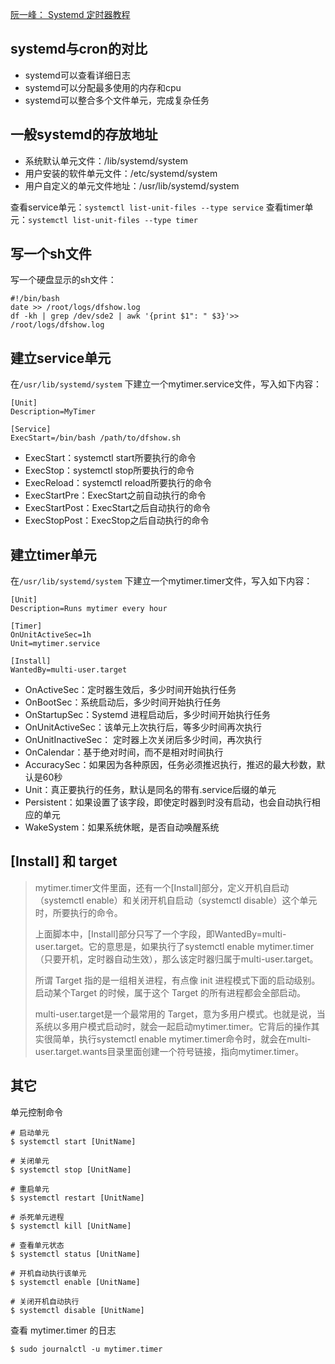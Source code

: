 [阮一峰： Systemd 定时器教程](http://www.ruanyifeng.com/blog/2018/03/systemd-timer.html)

## systemd与cron的对比
* systemd可以查看详细日志
* systemd可以分配最多使用的内存和cpu
* systemd可以整合多个文件单元，完成复杂任务

## 一般systemd的存放地址
* 系统默认单元文件：/lib/systemd/system
* 用户安装的软件单元文件：/etc/systemd/system
* 用户自定义的单元文件地址：/usr/lib/systemd/system

查看service单元：`systemctl list-unit-files --type service`
查看timer单元：`systemctl list-unit-files --type timer`

## 写一个sh文件
写一个硬盘显示的sh文件：  
```
#!/bin/bash
date >> /root/logs/dfshow.log
df -kh | grep /dev/sde2 | awk '{print $1": " $3}'>> /root/logs/dfshow.log
```

## 建立service单元
在`/usr/lib/systemd/system` 下建立一个mytimer.service文件，写入如下内容：
```
[Unit]
Description=MyTimer

[Service]
ExecStart=/bin/bash /path/to/dfshow.sh
```
* ExecStart：systemctl start所要执行的命令
* ExecStop：systemctl stop所要执行的命令
* ExecReload：systemctl reload所要执行的命令
* ExecStartPre：ExecStart之前自动执行的命令
* ExecStartPost：ExecStart之后自动执行的命令
* ExecStopPost：ExecStop之后自动执行的命令

## 建立timer单元

在`/usr/lib/systemd/system` 下建立一个mytimer.timer文件，写入如下内容：
```
[Unit]
Description=Runs mytimer every hour

[Timer]
OnUnitActiveSec=1h
Unit=mytimer.service

[Install]
WantedBy=multi-user.target
```
* OnActiveSec：定时器生效后，多少时间开始执行任务
* OnBootSec：系统启动后，多少时间开始执行任务
* OnStartupSec：Systemd 进程启动后，多少时间开始执行任务
* OnUnitActiveSec：该单元上次执行后，等多少时间再次执行
* OnUnitInactiveSec： 定时器上次关闭后多少时间，再次执行
* OnCalendar：基于绝对时间，而不是相对时间执行
* AccuracySec：如果因为各种原因，任务必须推迟执行，推迟的最大秒数，默认是60秒
* Unit：真正要执行的任务，默认是同名的带有.service后缀的单元
* Persistent：如果设置了该字段，即使定时器到时没有启动，也会自动执行相应的单元
* WakeSystem：如果系统休眠，是否自动唤醒系统

## [Install] 和 target
> mytimer.timer文件里面，还有一个[Install]部分，定义开机自启动（systemctl enable）和关闭开机自启动（systemctl disable）这个单元时，所要执行的命令。
>
> 上面脚本中，[Install]部分只写了一个字段，即WantedBy=multi-user.target。它的意思是，如果执行了systemctl enable mytimer.timer（只要开机，定时器自动生效），那么该定时器归属于multi-user.target。
>
> 所谓 Target 指的是一组相关进程，有点像 init 进程模式下面的启动级别。启动某个Target 的时候，属于这个 Target 的所有进程都会全部启动。
>
> multi-user.target是一个最常用的 Target，意为多用户模式。也就是说，当系统以多用户模式启动时，就会一起启动mytimer.timer。它背后的操作其实很简单，执行systemctl enable mytimer.timer命令时，就会在multi-user.target.wants目录里面创建一个符号链接，指向mytimer.timer。

## 其它
单元控制命令  
```
# 启动单元
$ systemctl start [UnitName]

# 关闭单元
$ systemctl stop [UnitName]

# 重启单元
$ systemctl restart [UnitName]

# 杀死单元进程
$ systemctl kill [UnitName]

# 查看单元状态
$ systemctl status [UnitName]

# 开机自动执行该单元
$ systemctl enable [UnitName]

# 关闭开机自动执行
$ systemctl disable [UnitName]
```
查看 mytimer.timer 的日志  
```
$ sudo journalctl -u mytimer.timer
```

